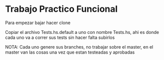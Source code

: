 Trabajo Practico Funcional
===========
Para empezar bajar hacer clone

Copiar el archivo Tests.hs.default a uno con nombre Tests.hs, ahi es donde cada uno va a correr sus tests sin hacer falta subirlos

NOTA: Cada uno genere sus branches, no trabajar sobre el master, en el master van las cosas una vez que estan testeadas y aprobadas
